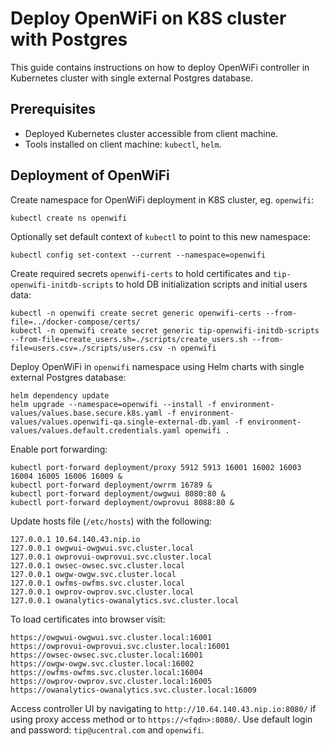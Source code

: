 # Deploy OpenWiFi on K8S cluster with Postgres

This guide contains instructions on how to deploy OpenWiFi controller in Kubernetes cluster with single external Postgres database.

## Prerequisites

- Deployed Kubernetes cluster accessible from client machine.
- Tools installed on client machine: `kubectl`, `helm`.

## Deployment of OpenWiFi

Create namespace for OpenWiFi deployment in K8S cluster, eg. `openwifi`:

```
kubectl create ns openwifi
```

Optionally set default context of `kubectl` to point to this new namespace:

```
kubectl config set-context --current --namespace=openwifi
```

Create required secrets `openwifi-certs` to hold certificates and  `tip-openwifi-initdb-scripts` to hold DB initialization scripts and initial users data:

```
kubectl -n openwifi create secret generic openwifi-certs --from-file=../docker-compose/certs/
kubectl -n openwifi create secret generic tip-openwifi-initdb-scripts --from-file=create_users.sh=./scripts/create_users.sh --from-file=users.csv=./scripts/users.csv -n openwifi
```

Deploy OpenWiFi in `openwifi` namespace using Helm charts with single external Postgres database:

```
helm dependency update
helm upgrade --namespace=openwifi --install -f environment-values/values.base.secure.k8s.yaml -f environment-values/values.openwifi-qa.single-external-db.yaml -f environment-values/values.default.credentials.yaml openwifi .
```


Enable port forwarding:

```
kubectl port-forward deployment/proxy 5912 5913 16001 16002 16003 16004 16005 16006 16009 &
kubectl port-forward deployment/owrrm 16789 &
kubectl port-forward deployment/owgwui 8080:80 &
kubectl port-forward deployment/owprovui 8088:80 &
```

Update hosts file (`/etc/hosts`) with the following:

```
127.0.0.1 10.64.140.43.nip.io
127.0.0.1 owgwui-owgwui.svc.cluster.local
127.0.0.1 owprovui-owprovui.svc.cluster.local
127.0.0.1 owsec-owsec.svc.cluster.local
127.0.0.1 owgw-owgw.svc.cluster.local
127.0.0.1 owfms-owfms.svc.cluster.local
127.0.0.1 owprov-owprov.svc.cluster.local
127.0.0.1 owanalytics-owanalytics.svc.cluster.local
```

To load certificates into browser visit:

```
https://owgwui-owgwui.svc.cluster.local:16001
https://owprovui-owprovui.svc.cluster.local:16001
https://owsec-owsec.svc.cluster.local:16001
https://owgw-owgw.svc.cluster.local:16002
https://owfms-owfms.svc.cluster.local:16004
https://owprov-owprov.svc.cluster.local:16005
https://owanalytics-owanalytics.svc.cluster.local:16009
```

Access controller UI by navigating to `http://10.64.140.43.nip.io:8080/` if using proxy access method or to `https://<fqdn>:8080/`. Use default login and password: `tip@ucentral.com` and `openwifi`.
